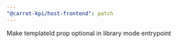 ```yaml
---
"@carrot-kpi/host-frontend": patch
---
```


Make templateId prop optional in library mode entrypoint
